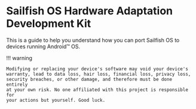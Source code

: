 # Sailfish OS Hardware Adaptation Development Kit

This is a guide to help you understand how you can port Sailfish OS to
devices running Android™ OS.

!!! warning

    Modifying or replacing your device's software may void your device's
    warranty, lead to data loss, hair loss, financial loss, privacy loss,
    security breaches, or other damage, and therefore must be done entirely
    at your own risk. No one affiliated with this project is responsible for
    your actions but yourself. Good luck.
